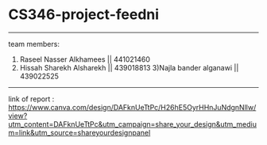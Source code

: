 # CS346-project-feedni
***********************************************
team members:
1) Raseel Nasser Alkhamees   ||    441021460
2) Hissah Sharekh Alsharekh  ||    439018813
3)Najla bander alganawi      ||   439022525
 **********************************************
 
link of report : https://www.canva.com/design/DAFknUeTtPc/H26hE5OyrHHnJuNdgnNllw/view?utm_content=DAFknUeTtPc&utm_campaign=share_your_design&utm_medium=link&utm_source=shareyourdesignpanel
